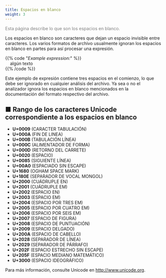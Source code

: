 ```yaml
---
title: Espacios en blanco
weight: 3
---
```

<font color="Gray">Esta página describe lo que son los espacios en blanco.</font>

Los espacios en blanco son caracteres que dejan un espacio invisible entre caracteres. Los varios formatos de archivo usualmente ignoran los espacios en blanco en partes para así procesar una expresión.

{{% code "*Example expression:*" %}}  
&nbsp;&nbsp;&nbsp;&nbsp;algún texto  
{{% /code %}}

Este ejemplo de expresión contiene tres espacios en el comienzo, lo que debe ser ignorado en cualquier análisis del archivo. Ya sea o no el analizador ignora los espacios en blanco mencionados en la documentación del formato respectivo del archivo.

## ■ Rango de los caracteres Unicode correspondiente a los espacios en blanco

- **U+0009** (CARACTER TABULACIÓN)
- **U+000A** (FIN DE LINEA)
- **U+000B** (TABULACIÓN LÍNEA)
- **U+000C** (ALIMENTADOR DE FORMA)
- **U+000D** (RETORNO DEL CARRETE)
- **U+0020** (ESPACIO)
- **U+0085** (SIGUIENTE LÍNEA)
- **U+00A0** (ESPACIADO SIN ESCAPE)
- **U+1680** (OGHAM SPACE MARK)
- **U+180E** (SEPARADOR DE VOCAL MONGOL)
- **U+2000** (CUÁDRUPLE EN)
- **U+2001** (CUÁDRUPLE EM)
- **U+2002** (ESPACIO EN)
- **U+2003** (ESPACIO EM)
- **U+2004** (ESPACIO POR TRES EM)
- **U+2005** (ESPACIO POR CUATRO EM)
- **U+2006** (ESPACIO POR SEIS EM)
- **U+2007** (ESPACIO DE FIGURA)
- **U+2008** (ESPACIO DE PUNTUACIÓN)
- **U+2009** (ESPACIO DELGADO)
- **U+200A** (ESPACIO DE CABELLO)
- **U+2028** (SEPARADOR DE LÍNEA)
- **U+2029** (SEPARADOR DE PÁRRAFO)
- **U+202F** (ESPACIO ESTRECHO SIN ESCAPE)
- **U+205F** (ESPACIO MEDIANO MATEMÁTICO)
- **U+3000** (ESPACIO IDEOGRÁFICO)

Para más información, consulte Unicode en http://www.unicode.org.